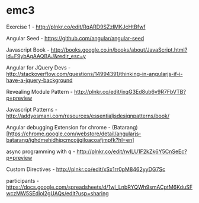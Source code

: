 emc3
====

Exercise 1 - http://plnkr.co/edit/RqARD9SZzIMKJcHtBfwf

Angular Seed - https://github.com/angular/angular-seed

Javascript Book - http://books.google.co.in/books/about/JavaScript.html?id=F9ybAgAAQBAJ&redir_esc=y

Angular for JQuery Devs - http://stackoverflow.com/questions/14994391/thinking-in-angularjs-if-i-have-a-jquery-background

Revealing Module Pattern - http://plnkr.co/edit/ixqG3Ed8ub6v9R7FbVTB?p=preview

Javascript Patterns - http://addyosmani.com/resources/essentialjsdesignpatterns/book/

Angular debugging Extension for chrome - (Batarang)[https://chrome.google.com/webstore/detail/angularjs-batarang/ighdmehidhipcmcojjgiloacoafjmpfk?hl=en] 

async programming with q - http://plnkr.co/edit/nvILU1F2kZk6Y5CnSeEc?p=preview

Custom Directives - http://plnkr.co/edit/xSx1rr0pM8462yyDG7Sc

participants -https://docs.google.com/spreadsheets/d/1wl_LnbRYQWh9smACptM6KduSFwczMW5SEdiol2gUAQs/edit?usp=sharing